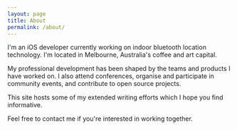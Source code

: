 ```yaml
---
layout: page
title: About
permalink: /about/
---
```


I'm an iOS developer currently working on indoor bluetooth location technology. I'm located in Melbourne, Australia's coffee and art capital.

My professional development has been shaped by the teams and products I have worked on. I also attend conferences, organise and participate in community events, and contribute to open source projects.

This site hosts some of my extended writing efforts which I hope you find informative.

Feel free to contact me if you're interested in working together.